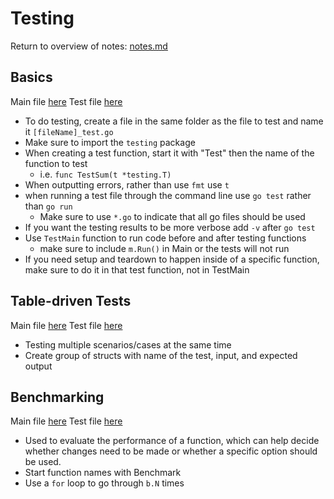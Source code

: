 # Testing
Return to overview of notes: [notes.md](../notes.md)

## Basics
Main file [here](basics/begin/main.go)
Test file [here](basics/begin/main_test.go)

- To do testing, create a file in the same folder as the file to test and name it `[fileName]_test.go`
- Make sure to import the `testing` package
- When creating a test function, start it with "Test" then the name of the function to test
  - i.e. `func TestSum(t *testing.T)`
- When outputting errors, rather than use `fmt` use `t`
- when running a test file through the command line use `go test` rather than `go run`
  - Make sure to use `*.go` to indicate that all go files should be used
- If you want the testing results to be more verbose add `-v` after `go test`
- Use `TestMain` function to run code before and after testing functions
  - make sure to include `m.Run()` in Main or the tests will not run
- If you need setup and teardown to happen inside of a specific function, make sure to do it in that test function, not in TestMain

## Table-driven Tests
Main file [here](table-driven/begin/main.go)
Test file [here](table-driven/begin/main_test.go)

- Testing multiple scenarios/cases at the same time
- Create group of structs with name of the test, input, and expected output

## Benchmarking
Main file [here](benchmarks/begin/main.go)
Test file [here](benchmarks/begin/main_test.go)

- Used to evaluate the performance of a function, which can help decide whether changes need to be made or whether a specific option should be used.
- Start function names with Benchmark
- Use a `for` loop to go through `b.N` times
